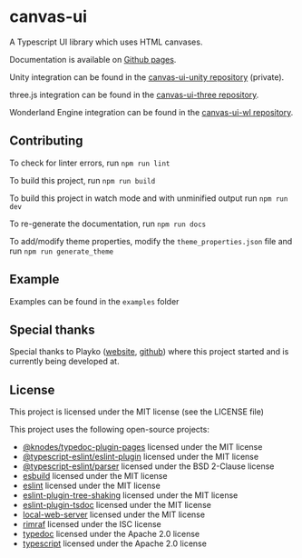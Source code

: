 # canvas-ui

A Typescript UI library which uses HTML canvases.

Documentation is available on
[Github pages](https://rafern.github.io/canvas-ui/).

Unity integration can be found in the 
[canvas-ui-unity repository](https://github.com/playkostudios/canvas-ui-unity)
(private).

three.js integration can be found in the 
[canvas-ui-three repository](https://github.com/rafern/canvas-ui-three).

Wonderland Engine integration can be found in the 
[canvas-ui-wl repository](https://github.com/rafern/canvas-ui-wl).

## Contributing

To check for linter errors, run `npm run lint`

To build this project, run `npm run build`

To build this project in watch mode and with unminified output run `npm run dev`

To re-generate the documentation, run `npm run docs`

To add/modify theme properties, modify the `theme_properties.json` file and run
`npm run generate_theme`

## Example

Examples can be found in the `examples` folder

## Special thanks

Special thanks to Playko ([website](https://www.playko.com/),
[github](https://github.com/playkostudios)) where this project started and is
currently being developed at.

## License

This project is licensed under the MIT license (see the LICENSE file)

This project uses the following open-source projects:
- [@knodes/typedoc-plugin-pages](https://github.com/KnodesCommunity/typedoc-plugins) licensed under the MIT license
- [@typescript-eslint/eslint-plugin](https://github.com/typescript-eslint/typescript-eslint) licensed under the MIT license
- [@typescript-eslint/parser](https://github.com/typescript-eslint/typescript-eslint) licensed under the BSD 2-Clause license
- [esbuild](https://github.com/evanw/esbuild) licensed under the MIT license
- [eslint](https://github.com/eslint/eslint) licensed under the MIT license
- [eslint-plugin-tree-shaking](https://github.com/lukastaegert/eslint-plugin-tree-shaking) licensed under the MIT license
- [eslint-plugin-tsdoc](https://github.com/microsoft/tsdoc) licensed under the MIT license
- [local-web-server](https://github.com/lwsjs/local-web-server) licensed under the MIT license
- [rimraf](https://github.com/isaacs/rimraf) licensed under the ISC license
- [typedoc](https://github.com/TypeStrong/TypeDoc) licensed under the Apache 2.0 license
- [typescript](https://github.com/Microsoft/TypeScript) licensed under the Apache 2.0 license